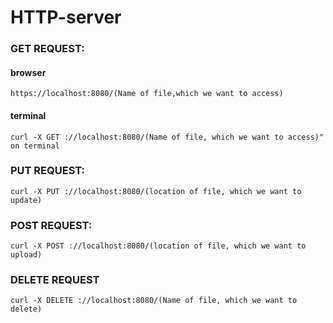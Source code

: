 # HTTP-server

### GET REQUEST:
#### browser
```shell
https://localhost:8080/(Name of file,which we want to access)
```
#### terminal
```shell
curl -X GET ://localhost:8080/(Name of file, which we want to access)" on terminal
```

### PUT REQUEST:
```shell
curl -X PUT ://localhost:8080/(location of file, which we want to update)
```

### POST REQUEST:
```shell
curl -X POST ://localhost:8080/(location of file, which we want to upload)
```

### DELETE REQUEST
```shell
curl -X DELETE ://localhost:8080/(Name of file, which we want to delete)
```
